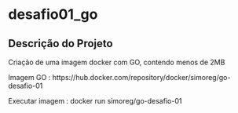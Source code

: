 # desafio01_go

## Descrição do Projeto
<p align="justify"> Criação de uma imagem docker com GO, contendo menos de 2MB </p>

<p>Imagem GO : https://hub.docker.com/repository/docker/simoreg/go-desafio-01</p>
<p>Executar imagem : docker run simoreg/go-desafio-01</p>